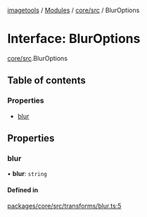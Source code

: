 [imagetools](../README.md) / [Modules](../modules.md) / [core/src](../modules/core_src.md) / BlurOptions

# Interface: BlurOptions

[core/src](../modules/core_src.md).BlurOptions

## Table of contents

### Properties

- [blur](core_src.BlurOptions.md#blur)

## Properties

### blur

• **blur**: `string`

#### Defined in

[packages/core/src/transforms/blur.ts:5](https://github.com/JonasKruckenberg/imagetools/blob/4ebc88f/packages/core/src/transforms/blur.ts#L5)
